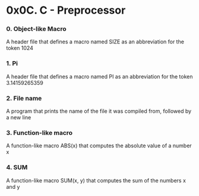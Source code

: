 # 0x0C. C - Preprocessor
### 0. Object-like Macro
A header file that defines a macro named SIZE as an abbreviation for the token 1024
### 1. Pi
A header file that defines a macro named PI as an abbreviation for the token 3.14159265359
### 2. File name
A program that prints the name of the file it was compiled from, followed by a new line
### 3. Function-like macro
A function-like macro ABS(x) that computes the absolute value of a number x
### 4. SUM
A function-like macro SUM(x, y) that computes the sum of the numbers x and y
